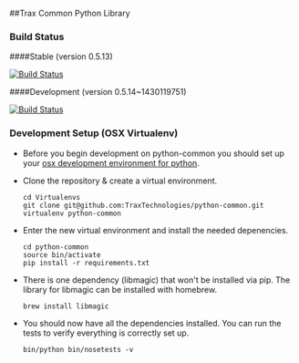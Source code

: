 ##Trax Common Python Library


### Build Status

####Stable (version 0.5.13)

[![Build Status](https://ci.traxtech.com/buildStatus/icon?job=python-common-prod)](https://ci.traxtech.com/job/python-common-prod/) 

####Development (version 0.5.14~1430119751)

[![Build Status](https://ci.traxtech.com/buildStatus/icon?job=python-common-dev)](https://ci.traxtech.com/job/python-common-dev/)

### Development Setup (OSX Virtualenv)

* Before you begin development on python-common you should set up your [osx development environment for python](http://hackercodex.com/guide/python-development-environment-on-mac-osx/).

* Clone the repository & create a virtual environment.

  ```
  cd Virtualenvs
  git clone git@github.com:TraxTechnologies/python-common.git
  virtualenv python-common
  ```
* Enter the new virtual environment and install the needed depenencies.

  ```
  cd python-common
  source bin/activate
  pip install -r requirements.txt
  ```
  
* There is one dependency (libmagic) that won't be installed via pip. The library for libmagic can be installed with homebrew.

  ```
  brew install libmagic
  ```
  
* You should now have all the dependencies installed. You can run the tests to verify everything is correctly set up.

  ```
  bin/python bin/nosetests -v
  ```
